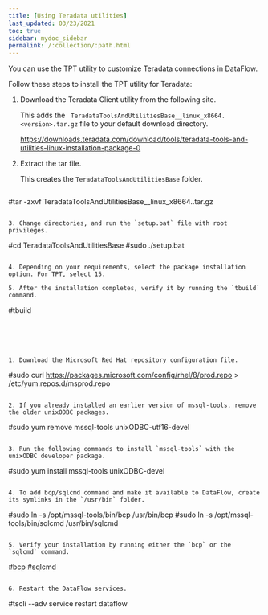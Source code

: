```yaml
---
title: [Using Teradata utilities]
last_updated: 03/23/2021
toc: true
sidebar: mydoc_sidebar
permalink: /:collection/:path.html
---
```

You can use the TPT utility to customize Teradata connections in DataFlow.

Follow these steps to install the TPT utility for Teradata:

1. Download the Teradata Client utility from the following site.

   This adds the ` TeradataToolsAndUtilitiesBase__linux_x8664.<version>.tar.gz` file to your default download directory.

   <a href="https://downloads.teradata.com/download/tools/teradata-tools-and-utilities-linux-installation-package-0">https://downloads.teradata.com/download/tools/teradata-tools-and-utilities-linux-installation-package-0</a>

2. Extract the tar file.

   This creates the `TeradataToolsAndUtilitiesBase` folder.

   ```
#tar -zxvf TeradataToolsAndUtilitiesBase__linux_x8664.<version>.tar.gz
```

3. Change directories, and run the `setup.bat` file with root privileges.

   ```
#cd TeradataToolsAndUtilitiesBase
#sudo ./setup.bat
```

4. Depending on your requirements, select the package installation option. For TPT, select 15.

5. After the installation completes, verify it by running the `tbuild` command.

   ```
#tbuild
```





1. Download the Microsoft Red Hat repository configuration file.
  ```
#sudo curl https://packages.microsoft.com/config/rhel/8/prod.repo > /etc/yum.repos.d/msprod.repo
```

2. If you already installed an earlier version of mssql-tools, remove the older unixODBC packages.
   ```
#sudo yum remove mssql-tools unixODBC-utf16-devel
```

3. Run the following commands to install `mssql-tools` with the unixODBC developer package.
   ```
#sudo yum install mssql-tools unixODBC-devel
```

4. To add bcp/sqlcmd command and make it available to DataFlow, create its symlinks in the `/usr/bin` folder.
   ```
#sudo ln -s /opt/mssql-tools/bin/bcp /usr/bin/bcp
#sudo ln -s /opt/mssql-tools/bin/sqlcmd /usr/bin/sqlcmd
```

5. Verify your installation by running either the `bcp` or the `sqlcmd` command.
   ```
#bcp
#sqlcmd
```

6. Restart the DataFlow services.
   ```
#tscli --adv service restart dataflow
```
